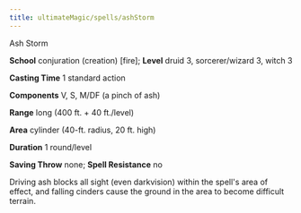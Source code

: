 ```yaml
---
title: ultimateMagic/spells/ashStorm
---
```

Ash Storm

**School** conjuration (creation) [fire]; **Level** druid 3, sorcerer/wizard 3, witch 3

**Casting Time** 1 standard action

**Components** V, S, M/DF (a pinch of ash)

**Range** long (400 ft. + 40 ft./level)

**Area** cylinder (40-ft. radius, 20 ft. high)

**Duration** 1 round/level

**Saving Throw** none; **Spell Resistance** no

Driving ash blocks all sight (even darkvision) within the spell's area of effect, and falling cinders cause the ground in the area to become difficult terrain.

